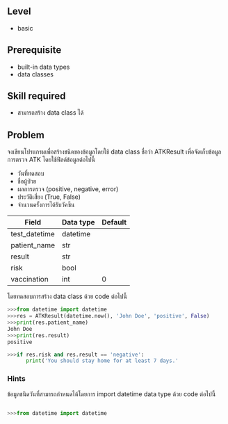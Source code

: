 ## Level

* basic

## Prerequisite

* built-in data types
* data classes

## Skill required

* สามารถสร้าง data class ได้

## Problem

จงเขียนโปรแกรมเพื่อสร้างชนิดของข้อมูลโดยใช้ data class ชื่อว่า ATKResult เพื่อจัดเก็บข้อมูลการตรวจ ATK โดยใช้ฟิลด์ข้อมูลต่อไปนี้

* วันที่ทดสอบ
* ชื่อผู้ป่วย
* ผลการตรวจ (positive, negative, error)
* ประวัติเสี่ยง (True, False)
* จำนวนครั้งการได้รับวัคซีน

| Field | Data type | Default |
|---------|---------|-----------|
|test_datetime|datetime||
|patient_name|str||
|result|str||
|risk|bool||
|vaccination|int|0|

โดยทดสอบการสร้าง data class ด้วย code ต่อไปนี้

```Python
>>>from datetime import datetime
>>>res = ATKResult(datetime.now(), 'John Doe', 'positive', False)
>>>print(res.patient_name)
John Doe
>>>print(res.result)
positive

>>>if res.risk and res.result == 'negative':
      print('You should stay home for at least 7 days.'

```

### Hints

ข้อมูลชนิดวันที่สามารถกำหนดได้โดยการ import datetime data type ด้วย code ต่อไปนี้

```Python

>>>from datetime import datetime

```
